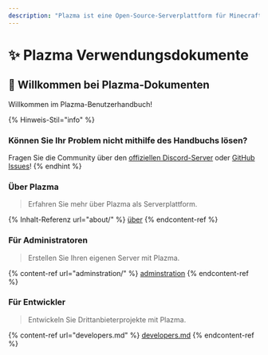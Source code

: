 ```yaml
---
description: "Plazma ist eine Open-Source-Serverplattform für Minecraft: Java Edition, die auf papierbasierter experimenteller Optimierung und der Anpassung verschiedener Spielmechaniken basiert."
---
```


# ✨ Plazma Verwendungsdokumente

## 👋 Willkommen bei Plazma-Dokumenten

Willkommen im Plazma-Benutzerhandbuch!

{% Hinweis-Stil="info" %}

### Können Sie Ihr Problem nicht mithilfe des Handbuchs lösen?

Fragen Sie die Community über den [offiziellen Discord-Server](https://discord.gg/MmfC52K8A8) oder [GitHub Issues](https://github.com/PlazmaMC/PlazmaBukkit/issues)!
{% endhint %}

### Über Plazma

> Erfahren Sie mehr über Plazma als Serverplattform.

{% Inhalt-Referenz url="about/" %}
[über](about/)
{% endcontent-ref %}

### Für Administratoren

> Erstellen Sie Ihren eigenen Server mit Plazma.

{% content-ref url="adminstration/" %}
[adminstration](adminstration/)
{% endcontent-ref %}

### Für Entwickler

> Entwickeln Sie Drittanbieterprojekte mit Plazma.

{% content-ref url="developers.md" %}
[developers.md](developers.md)
{% endcontent-ref %}
